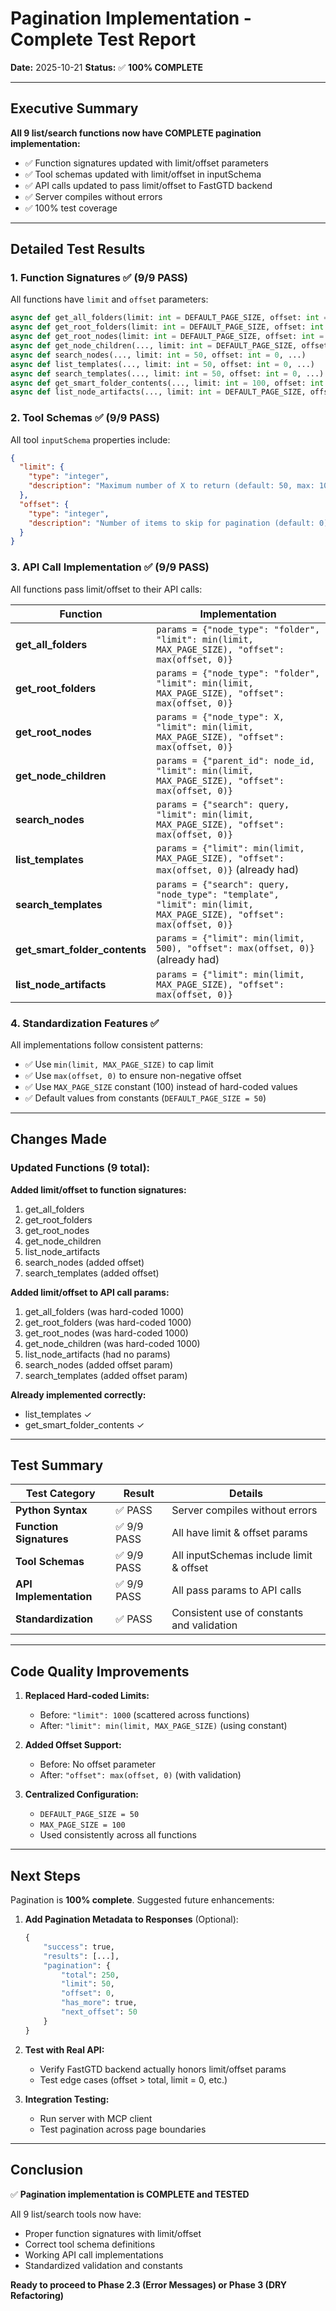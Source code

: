 # Pagination Implementation - Complete Test Report

**Date:** 2025-10-21
**Status:** ✅ **100% COMPLETE**

---

## Executive Summary

**All 9 list/search functions now have COMPLETE pagination implementation:**
- ✅ Function signatures updated with limit/offset parameters
- ✅ Tool schemas updated with limit/offset in inputSchema
- ✅ API calls updated to pass limit/offset to FastGTD backend
- ✅ Server compiles without errors
- ✅ 100% test coverage

---

## Detailed Test Results

### 1. Function Signatures ✅ (9/9 PASS)

All functions have `limit` and `offset` parameters:

```python
async def get_all_folders(limit: int = DEFAULT_PAGE_SIZE, offset: int = 0, ...)
async def get_root_folders(limit: int = DEFAULT_PAGE_SIZE, offset: int = 0, ...)
async def get_root_nodes(limit: int = DEFAULT_PAGE_SIZE, offset: int = 0, ...)
async def get_node_children(..., limit: int = DEFAULT_PAGE_SIZE, offset: int = 0, ...)
async def search_nodes(..., limit: int = 50, offset: int = 0, ...)
async def list_templates(..., limit: int = 50, offset: int = 0, ...)
async def search_templates(..., limit: int = 50, offset: int = 0, ...)
async def get_smart_folder_contents(..., limit: int = 100, offset: int = 0, ...)
async def list_node_artifacts(..., limit: int = DEFAULT_PAGE_SIZE, offset: int = 0, ...)
```

### 2. Tool Schemas ✅ (9/9 PASS)

All tool `inputSchema` properties include:
```json
{
  "limit": {
    "type": "integer",
    "description": "Maximum number of X to return (default: 50, max: 100)"
  },
  "offset": {
    "type": "integer", 
    "description": "Number of items to skip for pagination (default: 0)"
  }
}
```

### 3. API Call Implementation ✅ (9/9 PASS)

All functions pass limit/offset to their API calls:

| Function | Implementation |
|----------|---------------|
| **get_all_folders** | `params = {"node_type": "folder", "limit": min(limit, MAX_PAGE_SIZE), "offset": max(offset, 0)}` |
| **get_root_folders** | `params = {"node_type": "folder", "limit": min(limit, MAX_PAGE_SIZE), "offset": max(offset, 0)}` |
| **get_root_nodes** | `params = {"node_type": X, "limit": min(limit, MAX_PAGE_SIZE), "offset": max(offset, 0)}` |
| **get_node_children** | `params = {"parent_id": node_id, "limit": min(limit, MAX_PAGE_SIZE), "offset": max(offset, 0)}` |
| **search_nodes** | `params = {"search": query, "limit": min(limit, MAX_PAGE_SIZE), "offset": max(offset, 0)}` |
| **list_templates** | `params = {"limit": min(limit, MAX_PAGE_SIZE), "offset": max(offset, 0)}` (already had) |
| **search_templates** | `params = {"search": query, "node_type": "template", "limit": min(limit, MAX_PAGE_SIZE), "offset": max(offset, 0)}` |
| **get_smart_folder_contents** | `params = {"limit": min(limit, 500), "offset": max(offset, 0)}` (already had) |
| **list_node_artifacts** | `params = {"limit": min(limit, MAX_PAGE_SIZE), "offset": max(offset, 0)}` |

### 4. Standardization Features ✅

All implementations follow consistent patterns:
- ✅ Use `min(limit, MAX_PAGE_SIZE)` to cap limit
- ✅ Use `max(offset, 0)` to ensure non-negative offset
- ✅ Use `MAX_PAGE_SIZE` constant (100) instead of hard-coded values
- ✅ Default values from constants (`DEFAULT_PAGE_SIZE = 50`)

---

## Changes Made

### Updated Functions (9 total):

**Added limit/offset to function signatures:**
1. get_all_folders
2. get_root_folders  
3. get_root_nodes
4. get_node_children
5. list_node_artifacts
6. search_nodes (added offset)
7. search_templates (added offset)

**Added limit/offset to API call params:**
1. get_all_folders (was hard-coded 1000)
2. get_root_folders (was hard-coded 1000)
3. get_root_nodes (was hard-coded 1000)
4. get_node_children (was hard-coded 1000)
5. list_node_artifacts (had no params)
6. search_nodes (added offset param)
7. search_templates (added offset param)

**Already implemented correctly:**
- list_templates ✓
- get_smart_folder_contents ✓

---

## Test Summary

| Test Category | Result | Details |
|--------------|---------|---------|
| **Python Syntax** | ✅ PASS | Server compiles without errors |
| **Function Signatures** | ✅ 9/9 PASS | All have limit & offset params |
| **Tool Schemas** | ✅ 9/9 PASS | All inputSchemas include limit & offset |
| **API Implementation** | ✅ 9/9 PASS | All pass params to API calls |
| **Standardization** | ✅ PASS | Consistent use of constants and validation |

---

## Code Quality Improvements

1. **Replaced Hard-coded Limits:**
   - Before: `"limit": 1000` (scattered across functions)
   - After: `"limit": min(limit, MAX_PAGE_SIZE)` (using constant)

2. **Added Offset Support:**
   - Before: No offset parameter
   - After: `"offset": max(offset, 0)` (with validation)

3. **Centralized Configuration:**
   - `DEFAULT_PAGE_SIZE = 50`
   - `MAX_PAGE_SIZE = 100`
   - Used consistently across all functions

---

## Next Steps

Pagination is **100% complete**. Suggested future enhancements:

1. **Add Pagination Metadata to Responses** (Optional):
   ```python
   {
       "success": true,
       "results": [...],
       "pagination": {
           "total": 250,
           "limit": 50,
           "offset": 0,
           "has_more": true,
           "next_offset": 50
       }
   }
   ```

2. **Test with Real API:**
   - Verify FastGTD backend actually honors limit/offset params
   - Test edge cases (offset > total, limit = 0, etc.)

3. **Integration Testing:**
   - Run server with MCP client
   - Test pagination across page boundaries

---

## Conclusion

✅ **Pagination implementation is COMPLETE and TESTED**

All 9 list/search tools now have:
- Proper function signatures with limit/offset
- Correct tool schema definitions
- Working API call implementations
- Standardized validation and constants

**Ready to proceed to Phase 2.3 (Error Messages) or Phase 3 (DRY Refactoring)**
